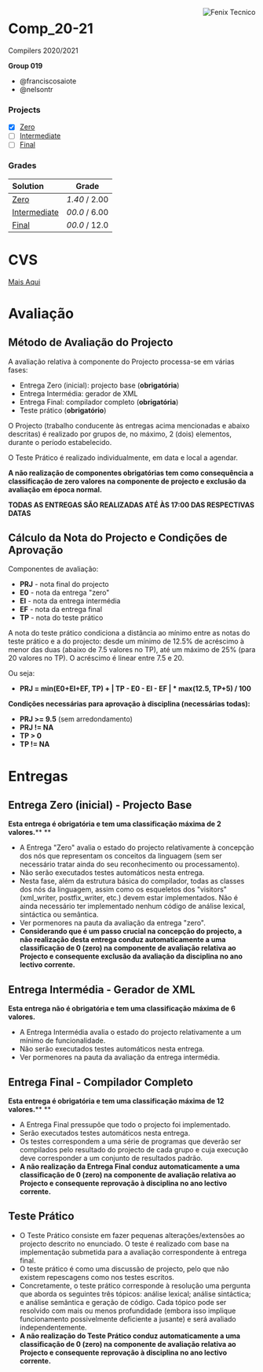 <a href="http://fenix.tecnico.ulisboa.pt"><img align="right" src="https://fenix.tecnico.ulisboa.pt/api/bennu-portal/configuration/logo" alt="Fenix Tecnico"></a>

# Comp_20-21

Compilers 2020/2021

**Group 019**

- @franciscosaiote
- @nelsontr

### Projects
- [x] [Zero](https://github.com/nelsontr/Comp_20-21/tree/project_zero)
- [ ] [Intermediate]()
- [ ] [Final]()

### Grades
| Solution          | Grade 				|
| :-----------------| :-------------------: |
| [Zero](https://github.com/nelsontr/Comp_20-21/tree/project_zero)			| *1.40* / 2.00           |
| [Intermediate]()	| *00.0* / 6.00           |
| [Final]()         | *00.0* / 12.0           |


# CVS

[Mais Aqui](CVS.md)


# Avaliação

## Método de Avaliação do Projecto

A avaliação relativa à componente do Projecto processa-se em várias fases:

- Entrega Zero (inicial): projecto base (**obrigatória**)
- Entrega Intermédia: gerador de XML
- Entrega Final: compilador completo (**obrigatória**)
- Teste prático (**obrigatório**)

O Projecto (trabalho conducente às entregas acima mencionadas e abaixo  descritas) é realizado por grupos de, no máximo, 2 (dois) elementos,  durante o período estabelecido.

O Teste Prático é realizado individualmente, em data e local a agendar.

**A não realização de componentes obrigatórias tem como consequência a  classificação de zero valores na componente de projecto e exclusão da  avaliação em época normal.**

**TODAS AS ENTREGAS SÃO REALIZADAS ATÉ ÀS 17:00 DAS RESPECTIVAS DATAS**

## Cálculo da Nota do Projecto e Condições de Aprovação

Componentes de avaliação:

- **PRJ** - nota final do projecto
- **E0** - nota da entrega "zero"
- **EI** - nota da entrega intermédia
- **EF** - nota da entrega final
- **TP** - nota do teste prático

A nota do teste prático condiciona a distância ao mínimo entre as notas  do teste prático e a do projecto: desde um mínimo de 12.5% de acréscimo à menor das duas (abaixo de 7.5 valores no TP), até um máximo de 25%  (para 20 valores no TP). O acréscimo é linear entre 7.5 e 20. 

Ou seja:

- **PRJ = min(E0+EI+EF, TP) + | TP - E0 - EI - EF | \* max(12.5, TP+5) / 100**

**Condições necessárias para aprovação à disciplina (necessárias todas):**

- **PRJ >= 9.5** (sem arredondamento)
- **PRJ != NA**
- **TP > 0**
- **TP != NA**

# Entregas

## Entrega Zero (inicial) - Projecto Base

**Esta entrega é obrigatória e tem uma classificação máxima de 2 valores.****
**

- A Entrega "Zero" avalia o estado do projecto relativamente à concepção  dos nós que representam os conceitos da linguagem (sem ser necessário  tratar ainda do seu reconhecimento ou processamento).
- Não serão executados testes automáticos nesta entrega.
- Nesta fase, além da estrutura básica do compilador, todas as classes dos nós  da linguagem, assim como os esqueletos dos "visitors" (xml_writer,  postfix_writer, etc.) devem estar implementados. Não é ainda necessário  ter implementado nenhum código de análise lexical, sintáctica ou  semântica.
- Ver pormenores na pauta da avaliação da entrega "zero".
- **Considerando que é um passo crucial na concepção do projecto, a não realização desta entrega conduz automaticamente a uma classificação de 0 (zero) na  componente de avaliação relativa ao Projecto e consequente exclusão da  avaliação da disciplina no ano lectivo corrente.**

## Entrega Intermédia - Gerador de XML

**Esta entrega não é obrigatória e tem uma classificação máxima de 6 valores.**

- A Entrega Intermédia avalia o estado do projecto relativamente a um mínimo de funcionalidade.
- Não serão executados testes automáticos nesta entrega.
- Ver pormenores na pauta da avaliação da entrega intermédia.

## Entrega Final - Compilador Completo

**Esta entrega é obrigatória e tem uma classificação máxima de 12 valores.****
**

- A Entrega Final pressupõe que todo o projecto foi implementado.
- Serão executados testes automáticos nesta entrega.
- Os testes correspondem a uma série de programas que deverão ser compilados pelo resultado do projecto de cada grupo e cuja execução deve  corresponder a um conjunto de resultados padrão.
- **A não  realização da Entrega Final conduz automaticamente a uma classificação  de 0 (zero) na componente de avaliação relativa ao Projecto e  consequente reprovação à disciplina no ano lectivo corrente.**

## Teste Prático

- O Teste Prático consiste em fazer pequenas alterações/extensões ao  projecto descrito no enunciado. O teste é realizado com base na  implementação submetida para a avaliação correspondente à entrega final.
- O teste prático é como uma discussão de projecto, pelo que não existem repescagens como nos testes escritos. 
- Concretamente, o teste prático corresponde à resolução uma pergunta que aborda os  seguintes três tópicos: análise lexical; análise sintáctica; e análise  semântica e geração de código. Cada tópico pode ser resolvido com mais  ou menos profundidade (embora isso implique funcionamento possivelmente  deficiente a jusante) e será avaliado independentemente.
- **A não realização do Teste Prático conduz automaticamente a uma  classificação de 0 (zero) na componente de avaliação relativa ao  Projecto e consequente reprovação à disciplina no ano lectivo corrente.**
